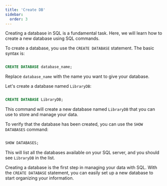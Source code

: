 ```yaml
---
title: 'Create DB'
sidebar:
  order: 3
---
```


 

Creating a database in SQL is a fundamental task. Here, we will learn how to create a new database using SQL commands.





To create a database, you use the `CREATE DATABASE` statement. The basic syntax is:



```sql

CREATE DATABASE database_name;

```



Replace `database_name` with the name you want to give your database.





Let's create a database named `LibraryDB`:



```sql

CREATE DATABASE LibraryDB;

```



This command will create a new database named `LibraryDB` that you can use to store and manage your data.





To verify that the database has been created, you can use the `SHOW DATABASES` command:



```sql

SHOW DATABASES;

```



This will list all the databases available on your SQL server, and you should see `LibraryDB` in the list.





Creating a database is the first step in managing your data with SQL. With the `CREATE DATABASE` statement, you can easily set up a new database to start organizing your information.


